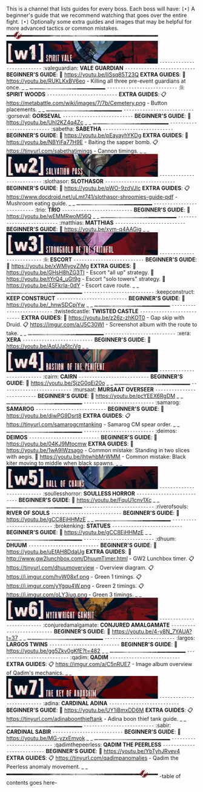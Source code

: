 This is a channel that lists guides for every boss. Each boss will have:
`[•]` A beginner's guide that we recommend watching that goes over the entire fight.
`[•]` Optionally some extra guides and images that may be helpful for more advanced tactics or common mistakes.
![separator-big](../graphics/separators/separator-big.png)
![wing1](../graphics/banners/wing1.png)
`--------------------------`
:valeguardian: **VALE GUARDIAN**
`--------------------------`
**BEGINNER'S GUIDE**:
:link: <https://youtu.be/IiSsq85T23Q>
**EXTRA GUIDES**:
:link: <https://youtu.be/RUKLKxBV6eo> - Killing all three pre-event guardians at once.
_ _
![separator-small](../graphics/separators/separator-small.png)
`--------------------------`
:li: **SPIRIT WOODS**
`--------------------------`
**EXTRA GUIDES**:
:clipboard: <https://metabattle.com/wiki/images/7/7b/Cemetery.png> - Button placements.
_ _
![separator-small](../graphics/separators/separator-small.png)
`--------------------------`
:gorseval: **GORSEVAL**
`--------------------------`
**BEGINNER'S GUIDE**:
:link: <https://youtu.be/UhI2KZ4q4Zc>
_ _
![separator-small](../graphics/separators/separator-small.png)
`--------------------------`
:sabetha: **SABETHA**
`--------------------------`
**BEGINNER'S GUIDE**:
:link: <https://youtu.be/pEayayhYKDg>
**EXTRA GUIDES**:
:link: <https://youtu.be/NBYiFa77H9E> - Baiting the sapper bomb.
:clipboard: <https://tinyurl.com/sabethatimings> - Cannon timings.
_ _
![wing2](../graphics/banners/wing2.png)
`--------------------------`
:slothasor: **SLOTHASOR**
`--------------------------`
**BEGINNER'S GUIDE**:
:link: <https://youtu.be/pWO-9zdVJlc>
**EXTRA GUIDES**:
:clipboard: <https://www.docdroid.net/uLmt741/slothasor-shroomies-guide-pdf> - Mushroom eating guide.
_ _
![separator-small](../graphics/separators/separator-small.png)
`--------------------------`
:trio: **TRIO**
`--------------------------`
**BEGINNER'S GUIDE**:
:link: <https://youtu.be/wEMMRwoM56Q>
_ _
![separator-small](../graphics/separators/separator-small.png)
`--------------------------`
:matthias: **MATTHIAS**
`--------------------------`
**BEGINNER'S GUIDE**:
:link: <https://youtu.be/xym-q4AAGig>
_ _
![wing3](../graphics/banners/wing3.png)
`--------------------------`
:li: **ESCORT**
`--------------------------`
**BEGINNER'S GUIDE**:
:link: <https://youtu.be/xWMlyoyZiMg>
**EXTRA GUIDES**:
:link: <https://youtu.be/GHsH8hZG3TI> - Escort "all up" strategy.
:link: <https://youtu.be/tYrQ4_uGt9g> - Escort "solo towers" strategy.
:link: <https://youtu.be/4SFkrIa-0dY> - Escort cave route.
_ _
![separator-small](../graphics/separators/separator-small.png)
`--------------------------`
:keepconstruct: **KEEP CONSTRUCT**
`--------------------------`
**BEGINNER'S GUIDE**:
:link: <https://youtu.be/_hnwSDCpjYw>
_ _
![separator-small](../graphics/separators/separator-small.png)
`--------------------------`
:twistedcastle: **TWISTED CASTLE**
`--------------------------`
**EXTRA GUIDES**:
:link: <https://youtu.be/z26z-zhKOT0> - Gap skip with Druid.
:clipboard: <https://imgur.com/a/J5C30WI> - Screenshot album with the route to take.
_ _
![separator-small](../graphics/separators/separator-small.png)
`--------------------------`
:xera: **XERA**
`--------------------------`
**BEGINNER'S GUIDE**:
:link: <https://youtu.be/AqUJa5tciVg>
_ _
![wing4](../graphics/banners/wing4.png)
`--------------------------`
:cairn: **CAIRN**
`--------------------------`
**BEGINNER'S GUIDE**:
:link: <https://youtu.be/SjzG0qEi20o>
_ _
![separator-small](../graphics/separators/separator-small.png)
`--------------------------`
:mursaat: **MURSAAT OVERSEER**
`--------------------------`
**BEGINNER'S GUIDE**:
:link: <https://youtu.be/pcYEEX6RgDM>
_ _
![separator-small](../graphics/separators/separator-small.png)
`--------------------------`
:samarog: **SAMAROG**
`--------------------------`
**BEGINNER'S GUIDE**:
:link: <https://youtu.be/diwPG9Dsrt8>
**EXTRA GUIDES**:
:clipboard: <https://tinyurl.com/samarogcmtanking> - Samarog CM spear order.
_ _
![separator-small](../graphics/separators/separator-small.png)
`--------------------------`
:deimos: **DEIMOS**
`--------------------------`
**BEGINNER'S GUIDE**:
:link: <https://youtu.be/04KJ9Mtocmw>
**EXTRA GUIDES**:
:link: <https://youtu.be/1wA9IWzsago> - Common mistake: Standing in two slices with aegis.
:link: <https://youtu.be/IhtwhbMrWMM> - Common mistake: Black kiter moving to middle when black spawns.
_ _
![wing5](../graphics/banners/wing5.png)
`--------------------------`
:soullesshorror: **SOULLESS HORROR**
`--------------------------`
**BEGINNER'S GUIDE**:
:link: <https://youtu.be/FquU1cnv1Xc>
_ _
![separator-small](../graphics/separators/separator-small.png)
`--------------------------`
:riverofsouls: **RIVER OF SOULS**
`--------------------------`
**BEGINNER'S GUIDE**:
:link: <https://youtu.be/gCC8EjHHMzE>
_ _
![separator-small](../graphics/separators/separator-small.png)
`--------------------------`
:brokenking: **STATUES**
`--------------------------`
**BEGINNER'S GUIDE**:
:link: <https://youtu.be/gCC8EjHHMzE>
_ _
![separator-small](../graphics/separators/separator-small.png)
`--------------------------`
:dhuum: **DHUUM**
`--------------------------`
**BEGINNER'S GUIDE**:
:link: <https://youtu.be/uEfAH8DdaUg>
**EXTRA GUIDES**:
:link: <http://www.gw2lunchbox.com/DhuumTimer.html> - GW2 Lunchbox timer.
:clipboard: <https://tinyurl.com/dhuumoverview> - Overview diagram.
:clipboard: <https://i.imgur.com/hvW08xf.png> - Green 1 timings.
:clipboard: <https://i.imgur.com/yYgqu4W.png> - Green 2 timings.
:clipboard: <https://i.imgur.com/oLY3iug.png> - Green 3 timings.
_ _
![wing6](../graphics/banners/wing6.png)
`--------------------------`
:conjuredamalgamate: **CONJURED AMALGAMATE**
`--------------------------`
**BEGINNER'S GUIDE**:
:link: <https://youtu.be/4-y8N_7YAUA?t=37>
_ _
![separator-small](../graphics/separators/separator-small.png)
`--------------------------`
:largos: **LARGOS TWINS**
`--------------------------`
**BEGINNER'S GUIDE**:
:link: <https://youtu.be/gg5Zkv0gKfE?t=482>
_ _
![separator-small](../graphics/separators/separator-small.png)
`--------------------------`
:qadim: **QADIM**
`--------------------------`
**EXTRA GUIDES**:
:clipboard: <https://imgur.com/a/C5nRUE7> - Image album overview of Qadim's mechanics.
_ _
![wing7](../graphics/banners/wing7.png)
`--------------------------`
:adina: **CARDINAL ADINA**
`--------------------------`
**BEGINNER'S GUIDE**:
:link: <https://youtu.be/UY1iBmxDD6M>
**EXTRA GUIDES**:
:clipboard: <https://tinyurl.com/adinaboonthieftank> - Adina boon thief tank guide.
_ _
![separator-small](../graphics/separators/separator-small.png)
`--------------------------`
:sabir: **CARDINAL SABIR**
`--------------------------`
**BEGINNER'S GUIDE**:
:link: <https://youtu.be/MG-yzxEmvok>
_ _
![separator-small](../graphics/separators/separator-small.png)
`--------------------------`
:qadimthepeerless: **QADIM THE PEERLESS**
`--------------------------`
**BEGINNER'S GUIDE**:
:link: <https://youtu.be/YbTyhJRvev4>
**EXTRA GUIDES**:
:clipboard: <https://tinyurl.com/qadimpanomalies> - Qadim the Peerless anomaly movement.
_ _
![separator-big_2](../graphics/separators/separator-big_2.png)
-table of contents goes here-